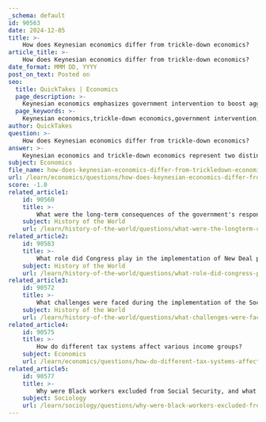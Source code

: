 ```yaml
---
_schema: default
id: 90563
date: 2024-12-05
title: >-
    How does Keynesian economics differ from trickle-down economics?
article_title: >-
    How does Keynesian economics differ from trickle-down economics?
date_format: MMM DD, YYYY
post_on_text: Posted on
seo:
  title: QuickTakes | Economics
  page_description: >-
    Keynesian economics emphasizes government intervention to boost aggregate demand, while trickle-down economics focuses on benefits for the wealthy with the expectation that they will trickle down to the rest of society. These approaches differ fundamentally in their views on economic growth and the role of government.
  page_keywords: >-
    Keynesian economics,trickle-down economics,government intervention,economic policy,aggregate demand,fiscal policies,multiplier effect,supply-side economics,consumer demand,wealth distribution,market self-correction
author: QuickTakes
question: >-
    How does Keynesian economics differ from trickle-down economics?
answer: >-
    Keynesian economics and trickle-down economics represent two distinct approaches to economic policy, particularly in how they view the role of government intervention and the flow of economic benefits.\n\n**Keynesian Economics**:\n- Developed by economist John Maynard Keynes in the early 20th century, Keynesian economics emphasizes the importance of aggregate demand in driving economic growth. It posits that during periods of economic downturn, government intervention is necessary to stimulate demand through fiscal policies such as increased public spending and tax cuts for the lower and middle classes. The idea is that when consumers have more money, they will spend it, thereby boosting economic activity and benefiting the economy as a whole.\n- Keynesians argue that government spending can lead to a multiplier effect, where initial spending leads to increased consumption and investment, ultimately benefiting all layers of the economy.\n\n**Trickle-Down Economics**:\n- Often viewed as a pejorative term, trickle-down economics refers to policies that favor the wealthy, with the belief that benefits provided to the upper economic tier will eventually "trickle down" to the rest of the population. This approach typically includes tax cuts for the wealthy and businesses, with the expectation that they will invest in the economy, create jobs, and stimulate growth.\n- Critics of trickle-down economics argue that it disproportionately benefits the rich and does not necessarily lead to widespread economic benefits for lower-income individuals.\n\n**Key Differences**:\n1. **Focus on Demand vs. Supply**: Keynesian economics is demand-side focused, advocating for government intervention to boost consumer demand, while trickle-down economics is supply-side focused, emphasizing benefits for the wealthy to stimulate investment and growth.\n2. **Government Role**: Keynesians support active government involvement in the economy, especially during recessions, whereas trickle-down proponents often argue for minimal government intervention, believing that the market will self-correct if left alone.\n3. **Economic Benefits Distribution**: In Keynesian theory, benefits are expected to flow from increased demand and spending by consumers, while in trickle-down economics, benefits are expected to flow from the wealthy to the rest of society through investment and job creation.\n\nIn summary, while both economic theories address growth and prosperity, they differ fundamentally in their approaches to achieving these goals and their views on the role of government and the distribution of economic benefits.
subject: Economics
file_name: how-does-keynesian-economics-differ-from-trickledown-economics.md
url: /learn/economics/questions/how-does-keynesian-economics-differ-from-trickledown-economics
score: -1.0
related_article1:
    id: 90560
    title: >-
        What were the long-term consequences of the government's response to the Bonus Army?
    subject: History of the World
    url: /learn/history-of-the-world/questions/what-were-the-longterm-consequences-of-the-governments-response-to-the-bonus-army
related_article2:
    id: 90583
    title: >-
        What role did Congress play in the implementation of New Deal policies?
    subject: History of the World
    url: /learn/history-of-the-world/questions/what-role-did-congress-play-in-the-implementation-of-new-deal-policies
related_article3:
    id: 90572
    title: >-
        What challenges were faced during the implementation of the Social Security Act?
    subject: History of the World
    url: /learn/history-of-the-world/questions/what-challenges-were-faced-during-the-implementation-of-the-social-security-act
related_article4:
    id: 90575
    title: >-
        How do different tax systems affect various income groups?
    subject: Economics
    url: /learn/economics/questions/how-do-different-tax-systems-affect-various-income-groups
related_article5:
    id: 90577
    title: >-
        Why were Black workers excluded from Social Security, and what impact did this have?
    subject: Sociology
    url: /learn/sociology/questions/why-were-black-workers-excluded-from-social-security-and-what-impact-did-this-have
---
```


&nbsp;